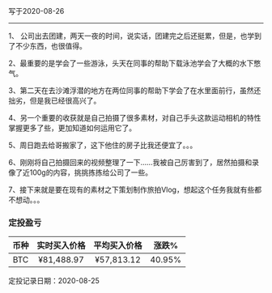 写于2020-08-26

-----
1、 公司出去团建，两天一夜的时间，说实话，团建完之后还挺累，但是，也学到了不少东西，也很值得。

2、最重要的是学会了一些游泳，头天在同事的帮助下载泳池学会了大概的水下憋气。

3、第二天在去沙滩浮潜的地方在两位同事的帮助下学会了在水里面前行，虽然还拙劣，但是我已经很高兴了。

4、另一个重要的收获就是自己拍摄了很多素材，对自己手头这款运动相机的特性掌握更多了些，更加知道如何运用它了。

5、周日跑去给哥搬家了，这下他住的房子比我还便宜了。。。

6、刚刚将自己拍摄回来的视频整理了一下……我被自己厉害到了，居然拍摄和录像了近100g的内容，挑挑拣拣给公司了一些。

7、接下来就是要在现有的素材之下策划制作旅拍Vlog，想起这个任务我就有些都不想动。。。

### 定投盈亏

| 币种 | 实时买入价格 | 平均买入价格 |  涨跌%  |  
| :--: | :----------: | :----------: | :-----: |
| BTC  |  ¥81,488.97  |   ¥57,813.12  | 40.95% |

定投记录日期：2020-08-25
 
